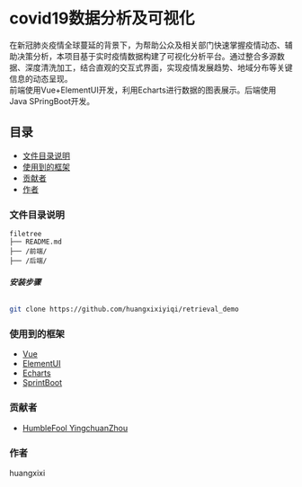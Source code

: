 

# covid19数据分析及可视化


在新冠肺炎疫情全球蔓延的背景下，为帮助公众及相关部门快速掌握疫情动态、辅助决策分析，本项目基于实时疫情数据构建了可视化分析平台。通过整合多源数据、深度清洗加工，结合直观的交互式界面，实现疫情发展趋势、地域分布等关键信息的动态呈现。<br />
前端使用Vue+ElementUI开发，利用Echarts进行数据的图表展示。后端使用Java SPringBoot开发。

## 目录


- [文件目录说明](#文件目录说明)
- [使用到的框架](#使用到的框架)
- [贡献者](#贡献者)
- [作者](#作者)



### 文件目录说明



```
filetree 
├── README.md
├── /前端/  
├── /后端/

```
###### **安装步骤**
```sh
git clone https://github.com/huangxixiyiqi/retrieval_demo
```


### 使用到的框架

- [Vue](https://vuejs.org/)
- [ElementUI](https://element.eleme.cn/#/zh-CN)
- [Echarts](https://echarts.apache.org/zh/index.html)
- [SprintBoot](https://spring.io/projects/spring-boot)

### 贡献者

- [HumbleFool YingchuanZhou](https://github.com/YingchuanZhou)



### 作者

huangxixi




